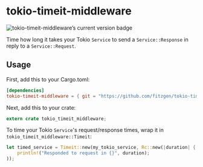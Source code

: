 # tokio-timeit-middleware

<img src="https://img.shields.io/crates/v/tokio-timeit-middleware.svg" alt="tokio-timeit-middleware’s current version badge" title="tokio-timeit-middleware’s current version badge">

Time how long it takes your Tokio `Service` to send a `Service::Response` in
reply to a `Service::Request`.

## Usage

First, add this to your Cargo.toml:

```toml
[dependencies]
tokio-timeit-middleware = { git = "https://github.com/fitzgen/tokio-timeit-middleware" }
```

Next, add this to your crate:

```rust
extern crate tokio_timeit_middleware;
```

To time your Tokio `Service`'s request/response times, wrap it in
`tokio_timeit_middleware::Timeit`:

```rust
let timed_service = Timeit::new(my_tokio_service, Rc::new(|duration| {
    println!("Responded to request in {}", duration);
));
```
